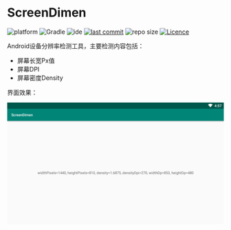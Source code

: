 # ScreenDimen

![platform](https://img.shields.io/badge/platform-Android-lightgrey.svg)
![Gradle](https://img.shields.io/badge/Gradle-3.1.2-brightgreen.svg)
![ide](https://img.shields.io/badge/IDE-Android%20Studio-brightgreen.svg)
[![last commit](https://img.shields.io/github/last-commit/ahuyangdong/ScreenDimen.svg)](https://github.com/ahuyangdong/ScreenDimen/commits/main)
![repo size](https://img.shields.io/github/repo-size/ahuyangdong/ScreenDimen.svg)
[![Licence](https://img.shields.io/github/license/ahuyangdong/ScreenDimen.svg)](https://github.com/ahuyangdong/ScreenDimen/blob/main/LICENSE)

Android设备分辨率检测工具，主要检测内容包括：

- 屏幕长宽Px值
- 屏幕DPI
- 屏幕密度Density

界面效果：

![image](https://github.com/ahuyangdong/ScreenDimen/blob/main/images/main.png)
